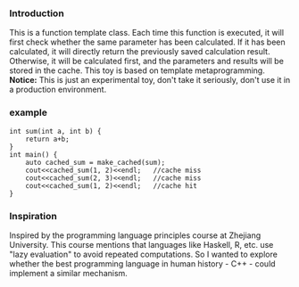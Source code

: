 ### Introduction
This is a function template class. Each time this function is executed, it will first check whether the same parameter has been calculated. If it has been calculated, it will directly return the previously saved calculation result. Otherwise, it will be calculated first, and the parameters and results will be stored in the cache. This toy is based on template metaprogramming.  
**Notice:** This is just an experimental toy, don't take it seriously, don't use it in a production environment.  
### example
```
int sum(int a, int b) {
    return a+b;
}
int main() {
    auto cached_sum = make_cached(sum);
    cout<<cached_sum(1, 2)<<endl;   //cache miss
    cout<<cached_sum(2, 3)<<endl;   //cache miss
    cout<<cached_sum(1, 2)<<endl;   //cache hit
}
```
### Inspiration
Inspired by the programming language principles course at Zhejiang University. This course mentions that languages like Haskell, R, etc. use "lazy evaluation" to avoid repeated computations. So I wanted to explore whether the best programming language in human history - C++ - could implement a similar mechanism.
